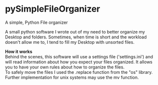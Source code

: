 # pySimpleFileOrganizer
A simple, Python File organizer


A small python software I wrote out of my need to better organize my Desktop  and folders. Sometimes, when time is short and the workload doesn't allow me to, 
I tend to fill my Desktop with unsorted files. 

<b>How it works</b>
<br>
Behind the scenes, this software will use a settings file ('settings.ini') and will read information about how you expect your files organized. It allows you to have your own rules about how to organize the files. <br>
To safely move the files I used the .replace function from the "os" library. Further implementation for unix systems may use the mv function.

